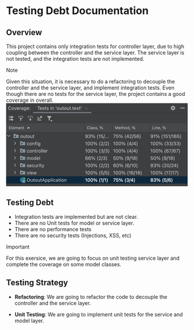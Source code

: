 # Testing Debt Documentation

## Overview
This project contains only integration tests for controller layer, due to high coupling between the controller and the service layer. The service layer is not tested, and the integration tests are not implemented.

> [!NOTE]
> Given this situation, it is necessary to do a refactoring to decouple the controller and the service layer, and implement integration tests.
> Even though there are no tests for the service layer, the project contains a good coverage in overall.
![img.png](img/CoverageBefore.png)

## Testing Debt
- Integration tests are implemented but are not clear.
- There are no Unit tests for model or service layer.
- There are no performance tests
- There are no security tests (Injections, XSS, etc)

> [!IMPORTANT]
> For this exersice, we are going to focus on unit testing service layer and complete the coverage on some model classes.

## Testing Strategy 
- **Refactoring**: We are going to refactor the code to decouple the controller and the service layer.

- **Unit Testing**: We are going to implement unit tests for the service and model layer.

